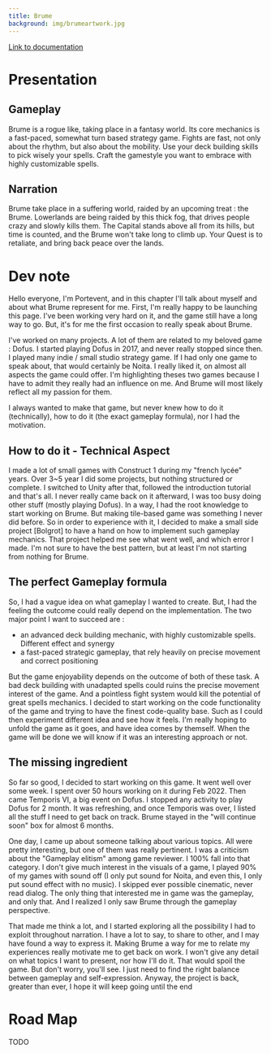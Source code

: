 ```yaml
---
title: Brume
background: img/brumeartwork.jpg
---
```

[Link to documentation](doc)

# Presentation
## Gameplay
Brume is a rogue like, taking place in a fantasy world.
Its core mechanics is a fast-paced, somewhat turn based strategy game.
Fights are fast, not only about the rhythm, but also about the mobility.
Use your deck building skills to pick wisely your spells.
Craft the gamestyle you want to embrace with highly customizable spells. 

## Narration
Brume take place in a suffering world, raided by an upcoming treat : the Brume.
Lowerlands are being raided by this thick fog, that drives people crazy and slowly kills them.
The Capital stands above all from its hills, but time is counted, and the Brume won't take long to climb up.
Your Quest is to retaliate, and bring back peace over the lands.

# Dev note
Hello everyone, I'm Portevent, and in this chapter I'll talk about myself and about what Brume represent for me. First, I'm really happy to be launching this page. I've been working very hard on it, and the game still have a long way to go.
But, it's for me the first occasion to really speak about Brume.

I've worked on many projects. A lot of them are related to my beloved game : Dofus. I started playing Dofus in 2017, and
never really stopped since then. I played many indie / small studio strategy game. If I had only one game to speak about,
that would certainly be Noita. I really liked it, on almost all aspects the game could offer. I'm highlighting theses two
games because I have to admit they really had an influence on me. And Brume will most likely reflect all my passion for them.

I always wanted to make that game, but never knew how to do it (technically), how to do it (the exact gameplay formula),
nor I had the motivation.

## How to do it - Technical Aspect
I made a lot of small games with Construct 1 during my "french lycée" years. Over 3~5 year I did some projects, but
nothing structured or complete. I switched to Unity after that, followed the introduction tutorial and that's all. I never really
came back on it afterward, I was too busy doing other stuff (mostly playing Dofus). In a way, I had the root knowledge to
start working on Brume. But making tile-based game was something I never did before. So in order to experience with it,
I decided to make a small side project [Bolgrot] to have a hand on how to implement such gameplay mechanics. That project
helped me see what went well, and which error I made. I'm not sure to have the best pattern, but at least I'm not
starting from nothing for Brume.

## The perfect Gameplay formula
So, I had a vague idea on what gameplay I wanted to create. But, I had the feeling the outcome could really depend 
on the implementation. The two major point I want to succeed are : 
- an advanced deck building mechanic, with highly customizable spells. Different effect and synergy
- a fast-paced strategic gameplay, that rely heavily on precise movement and correct positioning

But the game enjoyability depends on the outcome of both of these task. A bad deck building with unadapted spells could ruins
the precise movement interest of the game. And a pointless fight system would kill the potential of great spells mechanics.
I decided to start working on the code functionality of the game and trying to have the finest code-quality base. Such as
I could then experiment different idea and see how it feels. I'm really hoping to unfold the game as it goes, and have
idea comes by themself. When the game will be done we will know if it was an interesting approach or not.

## The missing ingredient
So far so good, I decided to start working on this game. It went well over some week. I spent over 50 hours working on
it during Feb 2022. Then came Temporis VI, a big event on Dofus. I stopped any activity to play Dofus for 2 month. It
was refreshing, and once Temporis was over, I listed all the stuff I need to get back on track. Brume stayed in the
"will continue soon" box for almost 6 months.

One day, I came up about someone talking about various topics. All were pretty interesting, but one of them was really
pertinent. I was a criticism about the "Gameplay elitism" among game reviewer. I 100% fall into that category. I don't
give much interest in the visuals of a game, I played 90% of my games with sound off
(I only put sound for Noita, and even this, I only put sound effect with no music). I skipped ever possible cinematic,
never read dialog. The only thing that interested me in game was the gameplay, and only that. And I realized I only saw
Brume through the gameplay perspective.

That made me think a lot, and I started exploring all the possibility I had to exploit throughout narration. I have a 
lot to say, to share to other, and I may have found a way to express it. Making Brume a way for me to relate my
experiences really motivate me to get back on work. I won't give any detail on what topics I want to present, nor how
I'll do it. That would spoil the game. But don't worry, you'll see. I just need to find the right balance between
gameplay and self-expression. Anyway, the project is back, greater than ever, I hope it will keep going until the end 

# Road Map

TODO
